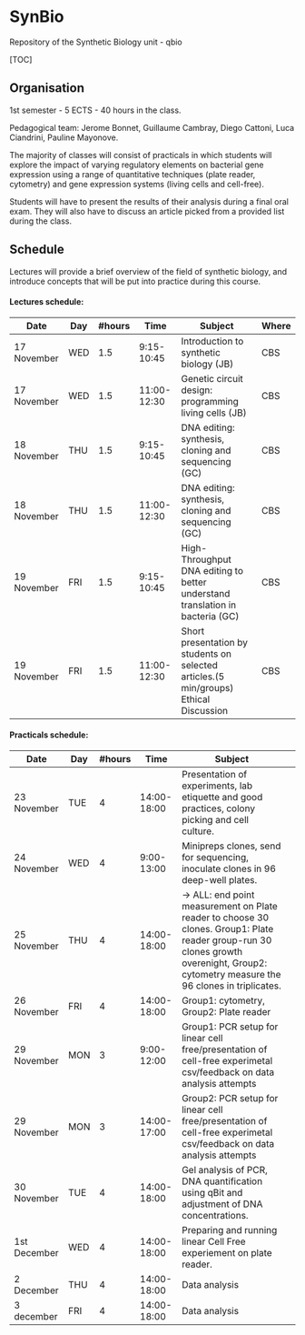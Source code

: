 # SynBio
Repository of the Synthetic Biology unit - qbio

[TOC]

## **Organisation**

1st semester - 5 ECTS - 40 hours in the class.

Pedagogical team: Jerome Bonnet, Guillaume Cambray, Diego Cattoni, Luca Ciandrini, Pauline Mayonove. 

The majority of classes will consist of practicals in which students will explore the impact of varying regulatory elements on bacterial gene expression using a range of quantitative techniques (plate reader, cytometry) and gene expression systems (living cells and cell-free).


Students will have to present the results of their analysis during a final oral exam. They will also have to discuss an article picked from a provided list during the class.



## **Schedule**

Lectures will provide a brief overview of the field of synthetic biology, and introduce concepts that will be put into practice during this course.



#### Lectures schedule:

| Date        | Day  | #hours | Time        | Subject                                                      | Where |
| ----------- | ---- | ------ | ----------- | ------------------------------------------------------------ | ----- |
| 17 November | WED  | 1.5    | 9:15-10:45  | Introduction to synthetic biology (JB)                       | CBS   |
| 17 November | WED  | 1.5    | 11:00-12:30 | Genetic circuit design: programming living cells (JB)        | CBS   |
| 18 November | THU  | 1.5    | 9:15-10:45  | DNA editing: synthesis, cloning and sequencing (GC)          | CBS   |
| 18 November | THU  | 1.5    | 11:00-12:30 | DNA editing: synthesis, cloning and sequencing (GC)          | CBS   |
| 19 November | FRI  | 1.5    | 9:15-10:45  | High-Throughput DNA editing to better understand translation in bacteria (GC) | CBS   |
| 19 November | FRI  | 1.5    | 11:00-12:30 | Short presentation by students on selected articles.(5 min/groups) Ethical Discussion | CBS   |



#### Practicals schedule:

| Date         | Day  | #hours | Time        | Subject                                                      |      |
| ------------ | ---- | ------ | ----------- | ------------------------------------------------------------ | ---- |
| 23 November  | TUE  | 4      | 14:00-18:00 | Presentation of experiments, lab etiquette and good practices, colony picking and cell culture. |      |
| 24 November  | WED  | 4      | 9:00-13:00  | Minipreps clones, send for sequencing, inoculate clones in  96 deep-well plates. |      |
| 25 November  | THU  | 4      | 14:00-18:00 | → ALL: end point measurement on Plate reader to choose 30 clones. Group1: Plate reader group-run 30 clones growth overenight, Group2: cytometry measure the 96 clones in triplicates. |      |
| 26 November  | FRI  | 4      | 14:00-18:00 | Group1: cytometry, Group2: Plate reader                      |      |
| 29 November  | MON  | 3      | 9:00-12:00  | Group1: PCR setup for linear cell free/presentation of cell-free experimetal csv/feedback on data analysis attempts |      |
| 29 November  | MON  | 3      | 14:00-17:00 | Group2: PCR setup for linear cell free/presentation of cell-free experimetal csv/feedback on data analysis attempts |      |
| 30 November  | TUE  | 4      | 14:00-18:00 | Gel analysis of PCR, DNA quantification using qBit and adjustment of DNA concentrations. |      |
| 1st December | WED  | 4      | 14:00-18:00 | Preparing and running linear Cell Free experiement on plate reader. |      |
| 2 December   | THU  | 4      | 14:00-18:00 | Data analysis                                                |      |
| 3 december   | FRI  | 4      | 14:00-18:00 | Data analysis                                                |      |
